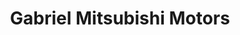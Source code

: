 ---
title: "Gabriel Mitsubishi Motors"
url: /dollard-des-ormeaux/gabriel-mitsubishi-motors-boulevard-saint-jean/
shop: Autohaus
---